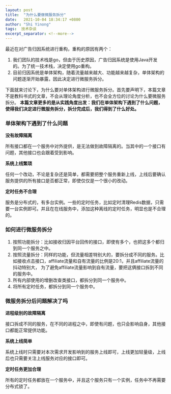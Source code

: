 ```yaml
---
layout: post 
title:  "为什么要做微服务拆分"
date:   2021-10-04 18:34:17 +0800 
author: "Shi Yinong"
tags:  技术杂谈
excerpt_separator: <!--more-->
---
```

最近在对广告归因系统进行重构，重构的原因有两个：
1. 我们团队的技术栈是go，但由于历史原因，广告归因系统是使用Java开发的。为了统一技术栈，决定使用go重构。
2. 目前归因系统是单体架构，随着流量越来越大、功能越来越复杂，单体架构的问题逐渐开始暴露，因此决定进行微服务拆分。
<!--more-->

下面就来讨论下，为什么要对单体架构进行微服务拆分。首先要声明下，本篇文章不是教科书式的文章，不会从理论角度分析，也不会全方位的讨论为什么要微服务拆分。
**本篇文章更多的是从实践角度出发：我们在单体架构下遇到了什么问题，使得我们决定进行微服务拆分，拆分完成后，我们得到了什么好处。**

### 单体架构下遇到了什么问题
**没有故障隔离**

所有接口都在一个服务中对外提供，是无法做到故障隔离的。当其中的一个接口有问题，其他接口也会跟着受到影响。

**系统上线繁琐**

任何一个改动，不论是复杂还是简单，都需要把整个服务重新上线，上线后要确认服务提供的所有接口是否都正常，即使仅仅是一个很小的改动。

**定时任务不合理**

服务是分布式的，有多台实例。一些的定时任务，比如定时清理Redis数据，只需要一台实例即可。并且在在线服务中，添加这种离线的定时任务，明显也是不合理的。

### 如何进行微服务拆分
1. 按照功能拆分：比如接收归因平台回传的接口，即使有多个，也把这多个都归到同一个服务之中。
2. 按照流量拆分：同样的功能，但流量相差特别大的，要拆分成不同的服务。比如接收点击接口，affiliate流量和自有流量的比例是20:1，并且affiliate流量的抖动特别大，
为了避免affiliate流量影响到自有流量，要把这俩接口拆到不同的服务中。
3. 所有内部使用的增删改查类接口，都拆分到同一个服务中。
4. 将所有定时任务，都拆分到同一个服务中。

### 微服务拆分后问题解决了吗
**进程级别的故障隔离**

接口拆成不同的服务，在不同的进程之中，即使有问题，也只会影响自身，其他接口都能正常提供功能。

**系统上线简单**

系统上线时只需要对本次需求开发影响到的服务上线即可，上线更加轻量级，上线后也只需要关注上线服务对应的接口即可。

**定时任务更加合理**

所有的定时任务都放在一个服务中，并且这个服务只有一个实例，任务中不再需要分布式锁了。